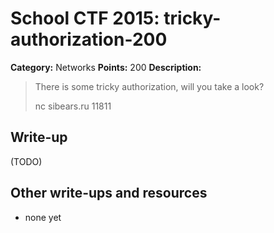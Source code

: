 # School CTF 2015: tricky-authorization-200

**Category:** Networks
**Points:** 200
**Description:**

> There is some tricky authorization, will you take a look?
>
> nc sibears.ru 11811

## Write-up

(TODO)

## Other write-ups and resources

* none yet

